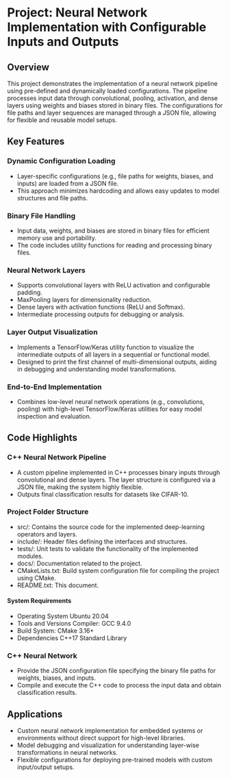 # Project: Neural Network Implementation with Configurable Inputs and Outputs

## Overview
This project demonstrates the implementation of a neural network pipeline using pre-defined and dynamically loaded configurations. The pipeline processes input data through convolutional, pooling, activation, and dense layers using weights and biases stored in binary files. The configurations for file paths and layer sequences are managed through a JSON file, allowing for flexible and reusable model setups.

## Key Features

### Dynamic Configuration Loading
- Layer-specific configurations (e.g., file paths for weights, biases, and inputs) are loaded from a JSON file.
- This approach minimizes hardcoding and allows easy updates to model structures and file paths.

### Binary File Handling
- Input data, weights, and biases are stored in binary files for efficient memory use and portability.
- The code includes utility functions for reading and processing binary files.

### Neural Network Layers
- Supports convolutional layers with ReLU activation and configurable padding.
- MaxPooling layers for dimensionality reduction.
- Dense layers with activation functions (ReLU and Softmax).
- Intermediate processing outputs for debugging or analysis.

### Layer Output Visualization
- Implements a TensorFlow/Keras utility function to visualize the intermediate outputs of all layers in a sequential or functional model.
- Designed to print the first channel of multi-dimensional outputs, aiding in debugging and understanding model transformations.

### End-to-End Implementation
- Combines low-level neural network operations (e.g., convolutions, pooling) with high-level TensorFlow/Keras utilities for easy model inspection and evaluation.

## Code Highlights

### C++ Neural Network Pipeline
- A custom pipeline implemented in C++ processes binary inputs through convolutional and dense layers. The layer structure is configured via a JSON file, making the system highly flexible.
- Outputs final classification results for datasets like CIFAR-10.



### Project Folder Structure
- src/: Contains the source code for the implemented deep-learning operators and layers.
- include/: Header files defining the interfaces and structures.
- tests/: Unit tests to validate the functionality of the implemented modules.
- docs/: Documentation related to the project.
- CMakeLists.txt: Build system configuration file for compiling the project using CMake.
- README.txt: This document.

#### System Requirements
- Operating System
   Ubuntu 20.04
- Tools and Versions
   Compiler: GCC 9.4.0
- Build System:
   CMake 3.16+
- Dependencies
   C++17 Standard Library


### C++ Neural Network
- Provide the JSON configuration file specifying the binary file paths for weights, biases, and inputs.
- Compile and execute the C++ code to process the input data and obtain classification results.


## Applications
- Custom neural network implementation for embedded systems or environments without direct support for high-level libraries.
- Model debugging and visualization for understanding layer-wise transformations in neural networks.
- Flexible configurations for deploying pre-trained models with custom input/output setups.